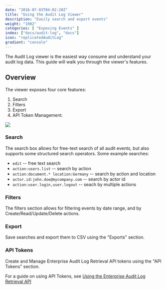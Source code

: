 ```yaml
---
date: "2016-07-03T04:02:20Z"
title: "Using the Audit Log Viewer"
description: "Easily search and export events"
weight: "1902"
categories: [ "Exposing Events" ]
index: ["docs/audit-log", "docs"]
icon: "replicatedAuditLog"
gradient: "console"
---
```


The Audit Log viewer is the easiest way consume and understand your audit log data. This guide will walk you through the viewer's features.

## Overview

The viewer exposes four core features:

1. Search
1. Filters
1. Export
1. API Token Management.

<img class="mask-img" src="/images/audit-log/viewer-top.png">

### Search

The search box allows for free-text search of all audit events, but also supports some structured search operators. Some example searches:

* `edit` -- free text search
* `action:users.list` -- search by action
* `action:document.* location:Germany` -- search by action and location
* `actor.id:john.doe@mycompany.com` -- search by actor id
* `action:user.login,user.logout`  -- seach by multiple actions

### Filters

The filters section allows for filtering events by date range, and by Create/Read/Update/Delete actions.

### Export

Save searches and export them to CSV using the "Exports" section.

### API Tokens

Create and Manage Enterprise Audit Log Retrieval API tokens using the "API Tokens" section.

For a guide on using API Tokens, see [Using the Enterprise Audit Log Retrieval API](/docs/audit-log/exposing-events/enterprise-api)
